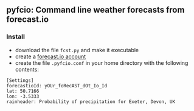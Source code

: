 ## pyfcio: Command line weather forecasts from forecast.io ##

### Install ###

* download the file `fcst.py` and make it executable
* create a [forecast.io account](https://developer.forecast.io/register)
* create the file `.pyfcio.conf` in your home directory with the following contents:

```
[Settings]
forecastioId: yOUr_foRecAST_dOt_Io_Id
lat: 50.7166
lon: -3.5333
rainheader: Probability of precipitation for Exeter, Devon, UK
```


